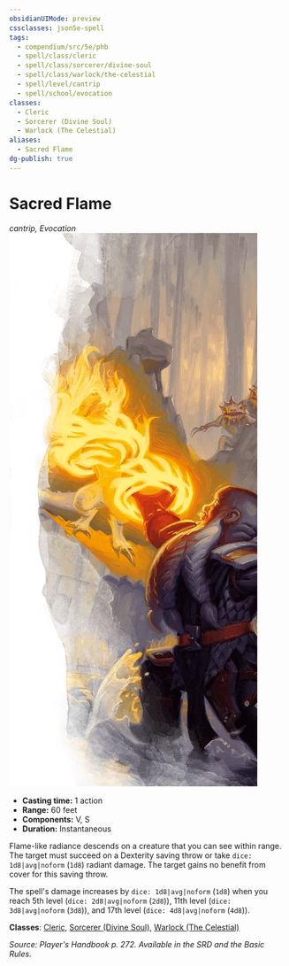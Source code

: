 ```yaml
---
obsidianUIMode: preview
cssclasses: json5e-spell
tags:
  - compendium/src/5e/phb
  - spell/class/cleric
  - spell/class/sorcerer/divine-soul
  - spell/class/warlock/the-celestial
  - spell/level/cantrip
  - spell/school/evocation
classes:
  - Cleric
  - Sorcerer (Divine Soul)
  - Warlock (The Celestial)
aliases:
  - Sacred Flame
dg-publish: true
---
```

# Sacred Flame
*cantrip, Evocation*  
![](https://raw.githubusercontent.com/5etools-mirror-2/5etools-img/main/spells/PHB/Sacred%20Flame.webp#right)  

- **Casting time:** 1 action
- **Range:** 60 feet
- **Components:** V, S
- **Duration:** Instantaneous

Flame-like radiance descends on a creature that you can see within range. The target must succeed on a Dexterity saving throw or take `dice: 1d8|avg|noform` (`1d8`) radiant damage. The target gains no benefit from cover for this saving throw.

The spell's damage increases by `dice: 1d8|avg|noform` (`1d8`) when you reach 5th level (`dice: 2d8|avg|noform` (`2d8`)), 11th level (`dice: 3d8|avg|noform` (`3d8`)), and 17th level (`dice: 4d8|avg|noform` (`4d8`)).

**Classes**: [Cleric](/Admin/CLI/classes/cleric.md), [Sorcerer (Divine Soul)](/Admin/CLI/classes/sorcerer-divine-soul-xge.md), [Warlock (The Celestial)](/Admin/CLI/classes/warlock-the-celestial-xge.md)

*Source: Player's Handbook p. 272. Available in the SRD and the Basic Rules.*